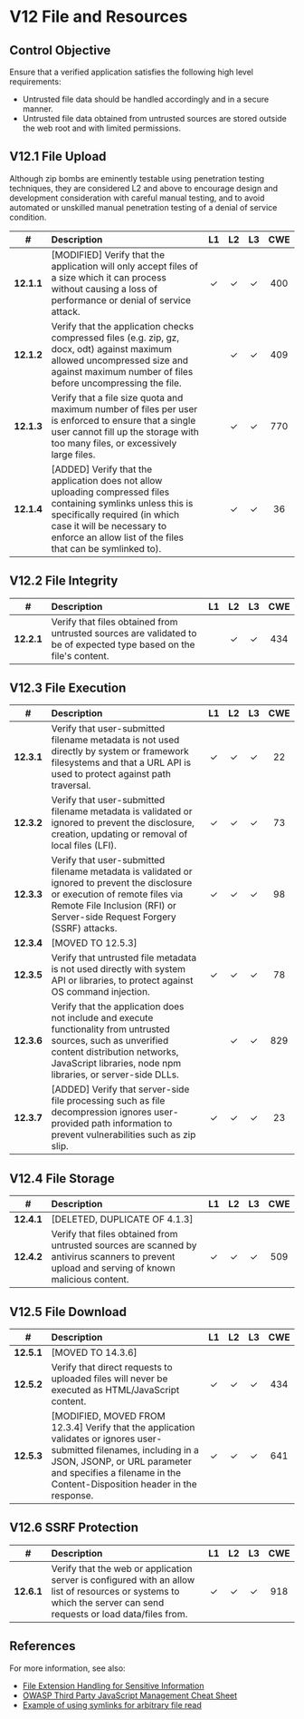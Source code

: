 # V12 File and Resources

## Control Objective

Ensure that a verified application satisfies the following high level requirements:

* Untrusted file data should be handled accordingly and in a secure manner.
* Untrusted file data obtained from untrusted sources are stored outside the web root and with limited permissions.

## V12.1 File Upload

Although zip bombs are eminently testable using penetration testing techniques, they are considered L2 and above to encourage design and development consideration with careful manual testing, and to avoid automated or unskilled manual penetration testing of a denial of service condition.

| # | Description | L1 | L2 | L3 | CWE |
| :---: | :--- | :---: | :---: | :---: | :---: |
| **12.1.1** | [MODIFIED] Verify that the application will only accept files of a size which it can process without causing a loss of performance or denial of service attack. | ✓ | ✓ | ✓ | 400 |
| **12.1.2** | Verify that the application checks compressed files (e.g. zip, gz, docx, odt) against maximum allowed uncompressed size and against maximum number of files before uncompressing the file. | | ✓ | ✓ | 409 |
| **12.1.3** | Verify that a file size quota and maximum number of files per user is enforced to ensure that a single user cannot fill up the storage with too many files, or excessively large files. | | ✓ | ✓ | 770 |
| **12.1.4** | [ADDED] Verify that the application does not allow uploading compressed files containing symlinks unless this is specifically required (in which case it will be necessary to enforce an allow list of the files that can be symlinked to). | | ✓ | ✓ | 36 |

## V12.2 File Integrity

| # | Description | L1 | L2 | L3 | CWE |
| :---: | :--- | :---: | :---: | :---: | :---: |
| **12.2.1** | Verify that files obtained from untrusted sources are validated to be of expected type based on the file's content. | | ✓ | ✓ | 434 |

## V12.3 File Execution

| # | Description | L1 | L2 | L3 | CWE |
| :---: | :--- | :---: | :---: | :---: | :---: |
| **12.3.1** | Verify that user-submitted filename metadata is not used directly by system or framework filesystems and that a URL API is used to protect against path traversal. | ✓ | ✓ | ✓ | 22 |
| **12.3.2** | Verify that user-submitted filename metadata is validated or ignored to prevent the disclosure, creation, updating or removal of local files (LFI). | ✓ | ✓ | ✓ | 73 |
| **12.3.3** | Verify that user-submitted filename metadata is validated or ignored to prevent the disclosure or execution of remote files via Remote File Inclusion (RFI) or Server-side Request Forgery (SSRF) attacks. | ✓ | ✓ | ✓ | 98 |
| **12.3.4** | [MOVED TO 12.5.3] | | | | |
| **12.3.5** | Verify that untrusted file metadata is not used directly with system API or libraries, to protect against OS command injection. | ✓ | ✓ | ✓ | 78 |
| **12.3.6** | Verify that the application does not include and execute functionality from untrusted sources, such as unverified content distribution networks, JavaScript libraries, node npm libraries, or server-side DLLs. | | ✓ | ✓ | 829 |
| **12.3.7** | [ADDED] Verify that server-side file processing such as file decompression ignores user-provided path information to prevent vulnerabilities such as zip slip. | ✓ | ✓ | ✓ | 23 |

## V12.4 File Storage

| # | Description | L1 | L2 | L3 | CWE |
| :---: | :--- | :---: | :---: | :---: | :---: |
| **12.4.1** | [DELETED, DUPLICATE OF 4.1.3] | | | | |
| **12.4.2** | Verify that files obtained from untrusted sources are scanned by antivirus scanners to prevent upload and serving of known malicious content. | ✓ | ✓ | ✓ | 509 |

## V12.5 File Download

| # | Description | L1 | L2 | L3 | CWE |
| :---: | :--- | :---: | :---: | :---: | :---: |
| **12.5.1** | [MOVED TO 14.3.6] | | | | |
| **12.5.2** | Verify that direct requests to uploaded files will never be executed as HTML/JavaScript content. | ✓ | ✓ | ✓ | 434 |
| **12.5.3** | [MODIFIED, MOVED FROM 12.3.4] Verify that the application validates or ignores user-submitted filenames, including in a JSON, JSONP, or URL parameter and specifies a filename in the Content-Disposition header in the response. | ✓ | ✓ | ✓ | 641 |

## V12.6 SSRF Protection

| # | Description | L1 | L2 | L3 | CWE |
| :---: | :--- | :---: | :---: | :---: | :---: |
| **12.6.1** | Verify that the web or application server is configured with an allow list of resources or systems to which the server can send requests or load data/files from. | ✓ | ✓ | ✓ | 918 |

## References

For more information, see also:

* [File Extension Handling for Sensitive Information](https://owasp.org/www-community/vulnerabilities/Unrestricted_File_Upload)
* [OWASP Third Party JavaScript Management Cheat Sheet](https://cheatsheetseries.owasp.org/cheatsheets/Third_Party_Javascript_Management_Cheat_Sheet.html)
* [Example of using symlinks for arbitrary file read](https://hackerone.com/reports/1439593)
